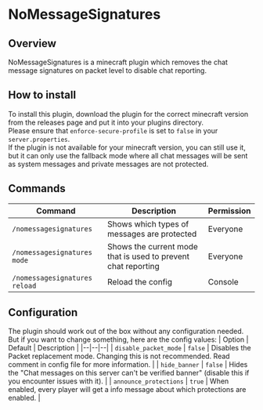 # NoMessageSignatures
## Overview
NoMessageSignatures is a minecraft plugin which removes the chat message signatures on packet level to disable chat reporting.
## How to install
To install this plugin, download the plugin for the correct minecraft version from the releases page and put it into your plugins directory.  
Please ensure that `enforce-secure-profile` is set to `false` in your `server.properties`.  
If the plugin is not available for your minecraft version, you can still use it, but it can only use the fallback mode where all chat messages will be sent as system messages and private messages are not protected.
## Commands
| Command | Description | Permission |
|--|--|--|
| `/nomessagesignatures` | Shows which types of messages are protected | Everyone |
| `/nomessagesignatures mode` | Shows the current mode that is used to prevent chat reporting | Everyone |
| `/nomessagesignatures reload` | Reload the config | Console |
## Configuration
The plugin should work out of the box without any configuration needed.  
But if you want to change something, here are the config values:
| Option | Default | Description |
|--|--|--|
| `disable_packet_mode` | `false` | Disables the Packet replacement mode. Changing this is not recommended. Read comment in config file for more information. |
| `hide_banner` | `false` | Hides the "Chat messages on this server can't be verified banner" (disable this if you encounter issues with it). |
| `announce_protections` | `true` | When enabled, every player will get a info message about which protections are enabled. |
